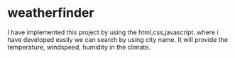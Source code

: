 # weatherfinder
I have implemented this project  by using the html,css,javascript. where i have developed easily we can search by using city name. It will provide the temperature, windspeed, humidity in the climate.
